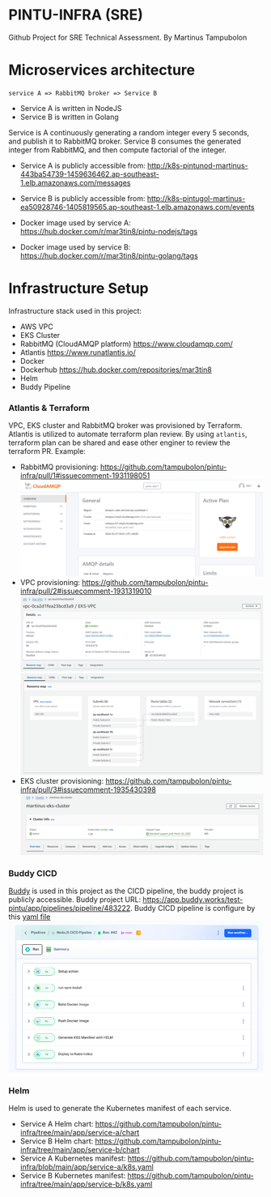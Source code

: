 # PINTU-INFRA (SRE)
Github Project for SRE Technical Assessment.
By Martinus Tampubolon

#
# Microservices architecture
`service A => RabbitMQ broker => Service B`

- Service A is written in NodeJS
- Service B is written in Golang

Service is A continuously generating a random integer every 5 seconds, and publish it to RabbitMQ broker.
Service B consumes the generated integer from RabbitMQ, and then compute factorial of the integer.

- Service A is publicly accessible from: http://k8s-pintunod-martinus-443ba54739-1459636462.ap-southeast-1.elb.amazonaws.com/messages
- Service B is publicly accessible from: http://k8s-pintugol-martinus-ea50928746-1405819565.ap-southeast-1.elb.amazonaws.com/events

- Docker image used by service A: https://hub.docker.com/r/mar3tin8/pintu-nodejs/tags
- Docker image used by service B: https://hub.docker.com/r/mar3tin8/pintu-golang/tags


#
# Infrastructure Setup
Infrastructure stack used in this project:
- AWS VPC
- EKS Cluster
- RabbitMQ (CloudAMQP platform) https://www.cloudamqp.com/
- Atlantis https://www.runatlantis.io/
- Docker
- Dockerhub https://hub.docker.com/repositories/mar3tin8
- Helm
- Buddy Pipeline

### Atlantis & Terraform
VPC, EKS cluster and RabbitMQ broker was provisioned by Terraform.
Atlantis is utilized to automate terraform plan review. By using `atlantis`, terraform plan can be shared and ease other enginer to review the terraform PR.
Example:
- RabbitMQ provisioning: https://github.com/tampubolon/pintu-infra/pull/1#issuecomment-1931198051
![alt text](images/rmq.png)
- VPC provisioning: https://github.com/tampubolon/pintu-infra/pull/2#issuecomment-1931319010
![alt text](images/vpc-1.png)
![alt text](images/vpc-2.png)
- EKS cluster provisioning: https://github.com/tampubolon/pintu-infra/pull/3#issuecomment-1935430398
![alt text](images/eks.png)

### Buddy CICD
[Buddy](https://app.buddy.works/test-pintu/app/pipelines/pipeline/483222) is used in this project as the CICD pipeline, the buddy project is publicly accessible. Buddy project URL: https://app.buddy.works/test-pintu/app/pipelines/pipeline/483222. Buddy CICD pipeline is configure by this [yaml file](https://github.com/tampubolon/pintu-infra/blob/main/buddy.yaml)
![alt text](images/buddy.png)


### Helm
Helm is used to generate the Kubernetes manifest of each service.
- Service A Helm chart: https://github.com/tampubolon/pintu-infra/tree/main/app/service-a/chart
- Service B Helm chart: https://github.com/tampubolon/pintu-infra/tree/main/app/service-b/chart
- Service A Kubernetes manifest: https://github.com/tampubolon/pintu-infra/blob/main/app/service-a/k8s.yaml
- Service B Kubernetes manifest: https://github.com/tampubolon/pintu-infra/tree/main/app/service-b/k8s.yaml